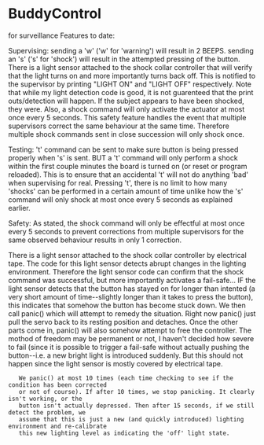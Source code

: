# BuddyControl
for surveillance 
Features to date:

Supervising:
  sending a 'w' ('w' for 'warning') will result in 2 BEEPS. 
  sending an 's' ('s' for 'shock') will result in the attempted pressing of the button. There is a 
      light sensor attached to the shock collar controller that will verify that the light turns
      on and more importantly turns back off. This is notified to the supervisor by printing
      "LIGHT ON" and "LIGHT OFF" respectively. Note that while my light detection code is good, it
      is not guarenteed that the print outs/detection will happen. If the subject appears to have
      been shocked, they were. Also, a shock command will only activate the actuator at most once
      every 5 seconds. This safety feature handles the event that multiple supervisors correct the
      same behaviour at the same time. Therefore multiple shock commands sent in close succession
      will only shock once. 

Testing:
   't' command can be sent to make sure button is being pressed properly when 's' is sent. 
   BUT a 't' command will only perform a shock within the first couple minutes the board is
   turned on (or reset or program reloaded). This is to ensure that an accidental 't' will not
   do anything 'bad' when supervising for real.
   Pressing 't', there is no limit to how many 'shocks' can be performed in a certain amount of time
   unlike how the 's' command will only shock at most once every 5 seconds as explained earlier.
   
Safety:
   As stated, the shock command will only be effectful at most once every 5 seconds to prevent corrections
   from multiple supervisors for the same observed behaviour results in only 1 correction.
   
   There is a light sensor attached to the shock collar controller by electrical tape. The code for this
   light sensor detects abrupt changes in the lighting environment. Therefore the light sensor code can
   confirm that the shock command was successful, but more importantly activates a fail-safe...
       IF the light sensor detects that the button has stayed on for longer than intented (a very short
       amount of time--slightly longer than it takes to press the button), this indicates that somehow
       the button has become stuck down. We then call panic() which will attempt to remedy the situation.
       Right now panic() just pull the servo back to its resting position and detaches. Once the other
       parts come in, panic() will also somehow attempt to free the controller. The mothod of freedom
       may be permanent or not, I haven't decided how severe to fail (since it is possible to trigger
       a fail-safe without actually pushing the button--i.e. a new bright light is introduced suddenly.
       But this should not happen since the light sensor is mostly covered by electrical tape.
       
       We panic() at most 10 times (each time checking to see if the condition has been corrected 
       or not of course). If after 10 times, we stop panicking. It clearly isn't working, or the
       button isn't actually depressed. Then after 15 seconds, if we still detect the problem, we
       assume that this is just a new (and quickly introduced) lighting environment and re-calibrate
       this new lighting level as indicating the 'off' light state.
       

